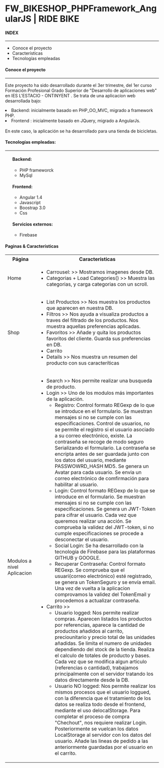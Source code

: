 <H1>FW_BIKESHOP_PHPFramework_AngularJS | RIDE BIKE</H1>

<H4> INDEX </H4>
<hr weight=600>
<ul>
    <li> Conoce el proyecto</li>
    <li> Características </li>
    <li>Tecnologías empleadas </li>
</ul>

<H4> Conoce el proyecto </H4>
<hr weight=600>
<p> Este proyecto ha sido desarrollado durante el 3er trimestre, del 1er curso Formación Profesional Grado Superior de "Desarrollo de aplicaciones web" en IES L'ESTACIO - ONTINYENT . 
Se trata de una aplicacíon web desarrollada bajo:
    <br>
   <li> Backend: inicialmente basado en PHP_OO_MVC, migrado a framework PHP.  </li>
   <li> Frontend : inicialmente basado en JQuery, migrado a AngularJs. </li>
    <br>
En este caso, la aplicación se ha desarrollado para una tienda de bicicletas.
    
</p>


<H4> Tecnologías empleadas: </H4>
<hr weight=600>
<p>
<ul>
    <H4>Backend:</H4>
    <ul>
        <li> PHP frameworck </li>
        <li>MySql</li>
    </ul>
    <H4>Frontend:</H4>
    <ul>
        <li>Angular 1.4</li>
        <li>Javascript</li>
        <li>Boostrap 3.0</li>
        <li>Css</li>
   </ul>
   <H4>Servicios externos:</H4>
    <ul>
        <li>Firebase</li>
   </ul>     
</ul>
</p>
<H4>Paginas & Características</H4>

<table>
    <tr>
        <th>Página</th>
        <th>Características</th>
    </tr>
    <tr>
        <td>Home</td>
        <td>
            <ul>
                <li>Carrousel: >> Mostramos imagenes desde DB.</li>
                <li>Categorias + Load Categories() >> Muestra las categorias, y carga categorias con un scroll.</li>
            </ul>
        </td>
    </tr>
    <tr>
        <td>Shop</td>
        <td>
            <ul>
                <li>List Productos >> Nos muestra los productos que aparecen en nuestra DB.</li>
                <li>Filtros >> Nos ayuda a visualiza productos a traves del filtrado de los productos. Nos muestra aquellas preferencias aplicadas.</li>
                <li>Favoritos >> Añade y quita los productos favoritos del cliente. Guarda sus preferencias en DB.</li>
                <li>Carrito</li>
                <li>Details >> Nos muestra un resumen del producto con sus caracteríticas</li>
            </ul>
        </td>
    </tr> 
    <tr>
        <td>Modulos a nivel Aplicacion</td>
        <td>
            <ul>
                <li>Search >> Nos permite realizar una busqueda de producto.</li>
                <li>Login >> Uno de los modulos más importantes de la aplicación.
                    <ul>
                        <li> Registro: Control formato REGexp de lo que se introduce en el formulario. Se muestran mensajes si no se cumple con las especificaciones.
                           Control de usuarios, no se permite el registro si el usuario asociado a su correo electrónico, existe. La contraseña se recoge de modo seguro                                    Serializando el formulario. La contraseña se encripta antes de ser guardada junto con los datos del usuario, mediante PASSWOWRD_HASH MD5. Se genera                                un Avatar para cada usuario. Se envia un correo electrónico de comfirmación para habilitar al usuario.
                        </li>
                        <li> Login: Control formato REGexp de lo que se introduce en el formulario. Se muestran mensajes si no se cumple con las especificaciones. Se genera un                                 JWT-Token para cifrar el usuario. Cada vez que queremos realizar una acción. Se comprueba la validez del JWT-token, si no cumple especificaciones                                  se procede a desconectar el usuario.
                        </li>
                        <li> Social Login: Se ha desarrollado con la tecnología de Firebase para las plataformas GITHUB y GOOGLE. 
                        </li>
                        <li> Recuperar Contraseña: Control formato REGexp. Se comprueba que el usuari(correo electrónico) esté registrado, se genera un TokenSeguro y se envía                                  email. Una vez de vuelta a la aplicacion comprovamos la validez del TokenEmail y procedemos a actualizar contraseña. 
                        </li>
                    </ul>
                </li>
                <li>Carrito >> 
                    <ul>
                        <li>Usuario logged: Nos permite realizar compras. Aparecen listados los productos por referencias, aparece la cantidad de productos añadidos al carrito,                          preciounitario y precio total de las unidades añadidas. Se limita el numero de unidades dependiendo del stock de la tienda. Realiza el calculo de                                totales de producto y bases. Cada vez que se modifica algun articulo (referencias o cantidad), trabajamos principalmente con el servidor tratando los                            datos directamente desde la DB. </li>
                        <li> Usuario NO logged: Nos permite realizar los mismos procesos que el usuario loggued, con la diferencia que el tratamiento de los datos se realiza                               todo desde el frontend, mediante el uso delocalStorage. Para completar el proceso de compra "Chechout", nos requiere realizar Login. Posteriormente se                          vuelcan los datos LocalStorage al servidor con los datos del usuario. Añade las lineas de pedido a las anteriormente guardadas por el usuario en el                             carrito.</li>
                    </ul>
               </li>
            </ul>
        </td>
    </tr>
</table>

